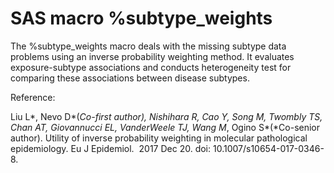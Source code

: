 # SAS macro %subtype_weights

The %subtype_weights macro deals with the missing subtype data problems using an inverse probability weighting method. It evaluates exposure-subtype associations and conducts heterogeneity test for comparing these associations between disease subtypes.

Reference:

Liu L*, Nevo D*(*Co-first author), Nishihara R, Cao Y, Song M, Twombly TS, Chan AT, Giovannucci EL, VanderWeele TJ, Wang M*, Ogino S*(*Co-senior author). Utility of inverse probability weighting in molecular pathological epidemiology. Eu J Epidemiol.  2017 Dec 20. doi: 10.1007/s10654-017-0346-8.
